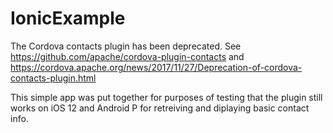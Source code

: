 # IonicExample

The Cordova contacts plugin has been deprecated.  See https://github.com/apache/cordova-plugin-contacts 
and https://cordova.apache.org/news/2017/11/27/Deprecation-of-cordova-contacts-plugin.html

This simple app was put together for purposes of testing that the plugin still works on iOS 12 and Android P for retreiving and diplaying
basic contact info.  
